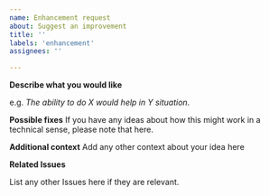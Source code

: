 ```yaml
---
name: Enhancement request
about: Suggest an improvement
title: ''
labels: 'enhancement'
assignees: ''

---
```


**Describe what you would like**

e.g. _The ability to do X would help in Y situation_.

**Possible fixes**
If you have any ideas about how this might work in a technical sense, please note that here.

**Additional context**
Add any other context about your idea here

**Related Issues**

List any other Issues here if they are relevant.
